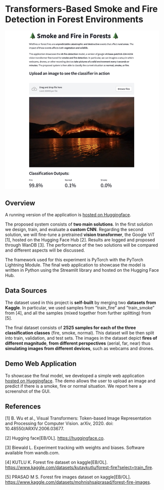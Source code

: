 # Transformers-Based Smoke and Fire Detection in Forest Environments
<img src="./IMG/WebApp.png">

## Overview

A running version of the application is [hosted on Huggingface](https://huggingface.co/spaces/EdBianchi/Forest-Fire-Detection).

The proposed system consists of **two main solutions**. In the first solution we design, train, and evaluate a **custom CNN**. Regarding the second solution, we will fine-tune a pretrained **vision transformer**, the Google ViT [1], hosted on the Hugging Face Hub [2]. Results are logged and proposed through WanDB [3]. The performance of the two solutions will be compared and different aspects will be discussed.

The framework used for this experiment is PyTorch with the PyTorch Lightning Module. The final web application to showcase the model is written in Python using the Streamlit library and hosted on the Hugging Face Hub.

## Data Sources

The dataset used in this project is **self-built** by merging two **datasets from Kaggle**. In particular, we used samples from ”train_fire” and ”train_smoke” from [4], and all the samples (mixed together from further splitting) from [5].

The final dataset consists of **2525 samples for each of the three classification classes** (fire, smoke, normal). This dataset will be then split into train, validation, and test sets. The images in the dataset depict **fires of different magnitude**, **from different perspectives** (aerial, far, near) thus **simulating images from different devices**, such as webcams and drones.

## Demo Web Application

To showcase the final model, we developed a simple web application [hosted on Huggingface](https://huggingface.co/spaces/EdBianchi/Forest-Fire-Detection). The demo allows the user to upload an image and predict if there is a smoke, fire or normal situation. We report here a screenshot of the GUI.

## References

[1] B. Wu et al., Visual Transformers: Token-based Image Representation and Processing for Computer Vision. arXiv, 2020. doi: 10.48550/ARXIV.2006.03677.

[2] Hugging face[EB/OL]. https://huggingface.co.

[3] Biewald L. Experiment tracking with weights and biases. Software available from wandb.com.

[4] KUTLU K. Forest fire dataset on kaggle[EB/OL]. https://www.kaggle.com/datasets/kutaykutlu/forest-fire?select=train_fire.

[5] PRASAD M S. Forest fire images dataset on kaggle[EB/OL]. https://www.kaggle.com/datasets/mohnishsaiprasad/forest-fire-images. 


